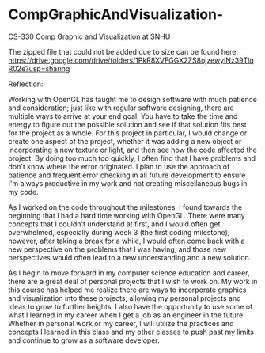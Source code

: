 # CompGraphicAndVisualization-
CS-330 Comp Graphic and Visualization at SNHU

The zipped file that could not be added due to size can be found here:
https://drive.google.com/drive/folders/1PkR8XVFGGX2ZS8ojzewylNz39TlqR02e?usp=sharing

Reflection:

Working with OpenGL has taught me to design software with much patience and consideration; just like with regular software designing, there are multiple ways to arrive at your end goal. You have to take the time and energy to figure out the possible solution and see if that solution fits best for the project as a whole. For this project in particular, I would change or create one aspect of the project, whether it was adding a new object or incorporating a new texture or light, and then see how the code affected the project. By doing too much too quickly, I often find that I have problems and don't know where the error originated. I plan to use the approach of patience and frequent error checking in all future development to ensure I'm always productive in my work and not creating miscellaneous bugs in my code.

As I worked on the code throughout the milestones, I found towards the beginning that I had a hard time working with OpenGL. There were many concepts that I couldn't understand at first, and I would often get overwhelmed, especially during week 3 (the first coding milestone); however, after taking a break for a while, I would often come back with a new perspective on the problems that I was having, and those new perspectives would often lead to a new understanding and a new solution.

As I begin to move forward in my computer science education and career, there are a great deal of personal projects that I wish to work on. My work in this course has helped me realize there are ways to incorporate graphics and visualization into these projects, allowing my personal projects and ideas to grow to further heights. I also have the opportunity to use some of what I learned in my career when I get a job as an engineer in the future. Whether in personal work or my career, I will utilize the practices and concepts I learned in this class and my other classes to push past my limits and continue to grow as a software developer.
